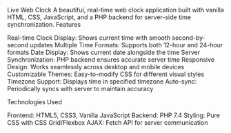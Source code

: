 Live Web Clock
A beautiful, real-time web clock application built with vanilla HTML, CSS, JavaScript, and a PHP backend for server-side time synchronization.
Features

Real-time Clock Display: Shows current time with smooth second-by-second updates
Multiple Time Formats: Supports both 12-hour and 24-hour formats
Date Display: Shows current date alongside the time
Server Synchronization: PHP backend ensures accurate server time
Responsive Design: Works seamlessly across desktop and mobile devices
Customizable Themes: Easy-to-modify CSS for different visual styles
Timezone Support: Displays time in specified timezone
Auto-sync: Periodically syncs with server to maintain accuracy

Technologies Used

Frontend: HTML5, CSS3, Vanilla JavaScript
Backend: PHP 7.4
Styling: Pure CSS with CSS Grid/Flexbox
AJAX: Fetch API for server communication
